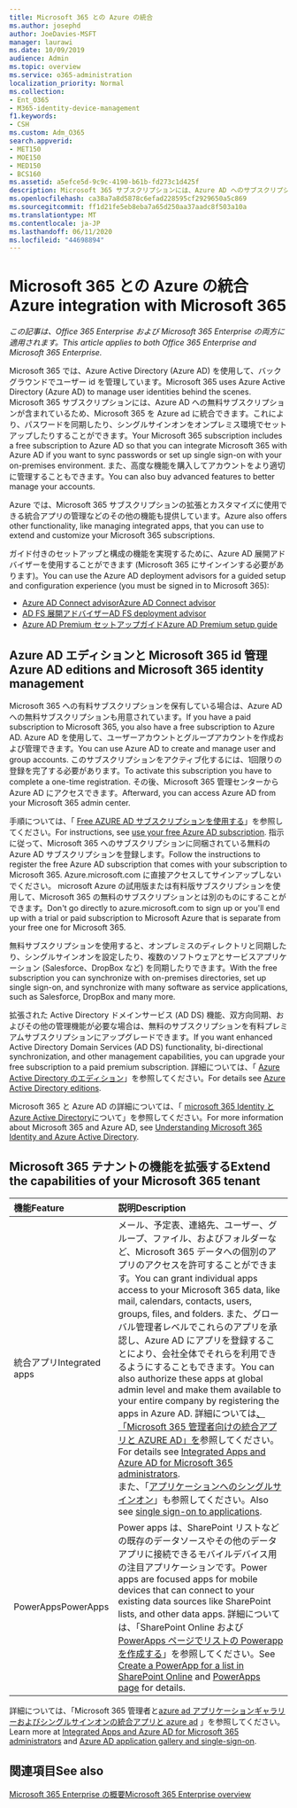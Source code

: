 ```yaml
---
title: Microsoft 365 との Azure の統合
ms.author: josephd
author: JoeDavies-MSFT
manager: laurawi
ms.date: 10/09/2019
audience: Admin
ms.topic: overview
ms.service: o365-administration
localization_priority: Normal
ms.collection:
- Ent_O365
- M365-identity-device-management
f1.keywords:
- CSH
ms.custom: Adm_O365
search.appverid:
- MET150
- MOE150
- MED150
- BCS160
ms.assetid: a5efce5d-9c9c-4190-b61b-fd273c1d425f
description: Microsoft 365 サブスクリプションには、Azure AD へのサブスクリプションが含まれています。 オンプレミス環境でのパスワード同期またはシングルサインオンを行う場合は、Microsoft 365 を Azure AD と統合します。
ms.openlocfilehash: ca38a7a8d5878c6efad228595cf2929650a5c869
ms.sourcegitcommit: ff1d21fe5eb8eba7a65d250aa37aadc8f503a10a
ms.translationtype: MT
ms.contentlocale: ja-JP
ms.lasthandoff: 06/11/2020
ms.locfileid: "44698894"
---
```

# <a name="azure-integration-with-microsoft-365"></a><span data-ttu-id="29236-104">Microsoft 365 との Azure の統合</span><span class="sxs-lookup"><span data-stu-id="29236-104">Azure integration with Microsoft 365</span></span>

<span data-ttu-id="29236-105">*この記事は、Office 365 Enterprise および Microsoft 365 Enterprise の両方に適用されます。*</span><span class="sxs-lookup"><span data-stu-id="29236-105">*This article applies to both Office 365 Enterprise and Microsoft 365 Enterprise.*</span></span>

<span data-ttu-id="29236-106">Microsoft 365 では、Azure Active Directory (Azure AD) を使用して、バックグラウンドでユーザー id を管理しています。</span><span class="sxs-lookup"><span data-stu-id="29236-106">Microsoft 365 uses Azure Active Directory (Azure AD) to manage user identities behind the scenes.</span></span> <span data-ttu-id="29236-107">Microsoft 365 サブスクリプションには、Azure AD への無料サブスクリプションが含まれているため、Microsoft 365 を Azure ad に統合できます。これにより、パスワードを同期したり、シングルサインオンをオンプレミス環境でセットアップしたりすることができます。</span><span class="sxs-lookup"><span data-stu-id="29236-107">Your Microsoft 365 subscription includes a free subscription to Azure AD so that you can integrate Microsoft 365 with Azure AD if you want to sync passwords or set up single sign-on with your on-premises environment.</span></span> <span data-ttu-id="29236-108">また、高度な機能を購入してアカウントをより適切に管理することもできます。</span><span class="sxs-lookup"><span data-stu-id="29236-108">You can also buy advanced features to better manage your accounts.</span></span>
  
<span data-ttu-id="29236-109">Azure では、Microsoft 365 サブスクリプションの拡張とカスタマイズに使用できる統合アプリの管理などのその他の機能も提供しています。</span><span class="sxs-lookup"><span data-stu-id="29236-109">Azure also offers other functionality, like managing integrated apps, that you can use to extend and customize your Microsoft 365 subscriptions.</span></span>
  
<span data-ttu-id="29236-110">ガイド付きのセットアップと構成の機能を実現するために、Azure AD 展開アドバイザーを使用することができます (Microsoft 365 にサインインする必要があります)。</span><span class="sxs-lookup"><span data-stu-id="29236-110">You can use the Azure AD deployment advisors for a guided setup and configuration experience (you must be signed in to Microsoft 365):</span></span>

 - [<span data-ttu-id="29236-111">Azure AD Connect advisor</span><span class="sxs-lookup"><span data-stu-id="29236-111">Azure AD Connect advisor</span></span>](https://aka.ms/aadconnectpwsync)
 - [<span data-ttu-id="29236-112">AD FS 展開アドバイザー</span><span class="sxs-lookup"><span data-stu-id="29236-112">AD FS deployment advisor</span></span>](https://aka.ms/adfsguidance)
 - [<span data-ttu-id="29236-113">Azure AD Premium セットアップガイド</span><span class="sxs-lookup"><span data-stu-id="29236-113">Azure AD Premium setup guide</span></span>](https://aka.ms/aadpguidance)
  
## <a name="azure-ad-editions-and-microsoft-365-identity-management"></a><span data-ttu-id="29236-114">Azure AD エディションと Microsoft 365 id 管理</span><span class="sxs-lookup"><span data-stu-id="29236-114">Azure AD editions and Microsoft 365 identity management</span></span>

<span data-ttu-id="29236-115">Microsoft 365 への有料サブスクリプションを保有している場合は、Azure AD への無料サブスクリプションも用意されています。</span><span class="sxs-lookup"><span data-stu-id="29236-115">If you have a paid subscription to Microsoft 365, you also have a free subscription to Azure AD.</span></span> <span data-ttu-id="29236-116">Azure AD を使用して、ユーザーアカウントとグループアカウントを作成および管理できます。</span><span class="sxs-lookup"><span data-stu-id="29236-116">You can use Azure AD to create and manage user and group accounts.</span></span> <span data-ttu-id="29236-117">このサブスクリプションをアクティブ化するには、1回限りの登録を完了する必要があります。</span><span class="sxs-lookup"><span data-stu-id="29236-117">To activate this subscription you have to complete a one-time registration.</span></span> <span data-ttu-id="29236-118">その後、Microsoft 365 管理センターから Azure AD にアクセスできます。</span><span class="sxs-lookup"><span data-stu-id="29236-118">Afterward, you can access Azure AD from your Microsoft 365 admin center.</span></span> 

<span data-ttu-id="29236-119">手順については、「 [Free AZURE AD サブスクリプションを使用する](https://go.microsoft.com/fwlink/p/?LinkId=617127)」を参照してください。</span><span class="sxs-lookup"><span data-stu-id="29236-119">For instructions, see [use your free Azure AD subscription](https://go.microsoft.com/fwlink/p/?LinkId=617127).</span></span> <span data-ttu-id="29236-120">指示に従って、Microsoft 365 へのサブスクリプションに同梱されている無料の Azure AD サブスクリプションを登録します。</span><span class="sxs-lookup"><span data-stu-id="29236-120">Follow the instructions to register the free Azure AD subscription that comes with your subscription to Microsoft 365.</span></span> <span data-ttu-id="29236-121">Azure.microsoft.com に直接アクセスしてサインアップしないでください。 microsoft Azure の試用版または有料版サブスクリプションを使用して、Microsoft 365 の無料のサブスクリプションとは別のものにすることができます。</span><span class="sxs-lookup"><span data-stu-id="29236-121">Don't go directly to azure.microsoft.com to sign up or you'll end up with a trial or paid subscription to Microsoft Azure that is separate from your free one for Microsoft 365.</span></span> 
  
<span data-ttu-id="29236-122">無料サブスクリプションを使用すると、オンプレミスのディレクトリと同期したり、シングルサインオンを設定したり、複数のソフトウェアとサービスアプリケーション (Salesforce、DropBox など) を同期したりできます。</span><span class="sxs-lookup"><span data-stu-id="29236-122">With the free subscription you can synchronize with on-premises directories, set up single sign-on, and synchronize with many software as service applications, such as Salesforce, DropBox and many more.</span></span>
  
<span data-ttu-id="29236-123">拡張された Active Directory ドメインサービス (AD DS) 機能、双方向同期、およびその他の管理機能が必要な場合は、無料のサブスクリプションを有料プレミアムサブスクリプションにアップグレードできます。</span><span class="sxs-lookup"><span data-stu-id="29236-123">If you want enhanced Active Directory Domain Services (AD DS) functionality, bi-directional synchronization, and other management capabilities, you can upgrade your free subscription to a paid premium subscription.</span></span> <span data-ttu-id="29236-124">詳細については、「 [Azure Active Directory のエディション](https://azure.microsoft.com/pricing/details/active-directory/)」を参照してください。</span><span class="sxs-lookup"><span data-stu-id="29236-124">For details see [Azure Active Directory editions](https://azure.microsoft.com/pricing/details/active-directory/).</span></span>
  
<span data-ttu-id="29236-125">Microsoft 365 と Azure AD の詳細については、「 [microsoft 365 Identity と Azure Active Directory](about-office-365-identity.md)について」を参照してください。</span><span class="sxs-lookup"><span data-stu-id="29236-125">For more information about Microsoft 365 and Azure AD, see [Understanding Microsoft 365 Identity and Azure Active Directory](about-office-365-identity.md).</span></span>
  
## <a name="extend-the-capabilities-of-your-microsoft-365-tenant"></a><span data-ttu-id="29236-126">Microsoft 365 テナントの機能を拡張する</span><span class="sxs-lookup"><span data-stu-id="29236-126">Extend the capabilities of your Microsoft 365 tenant</span></span>

|<span data-ttu-id="29236-127">**機能**</span><span class="sxs-lookup"><span data-stu-id="29236-127">**Feature**</span></span>|<span data-ttu-id="29236-128">**説明**</span><span class="sxs-lookup"><span data-stu-id="29236-128">**Description**</span></span>|
|:-----|:-----|
|<span data-ttu-id="29236-129">統合アプリ</span><span class="sxs-lookup"><span data-stu-id="29236-129">Integrated apps</span></span>  <br/> |<span data-ttu-id="29236-130">メール、予定表、連絡先、ユーザー、グループ、ファイル、およびフォルダーなど、Microsoft 365 データへの個別のアプリのアクセスを許可することができます。</span><span class="sxs-lookup"><span data-stu-id="29236-130">You can grant individual apps access to your Microsoft 365 data, like mail, calendars, contacts, users, groups, files, and folders.</span></span> <span data-ttu-id="29236-131">また、グローバル管理者レベルでこれらのアプリを承認し、Azure AD にアプリを登録することにより、会社全体でそれらを利用できるようにすることもできます。</span><span class="sxs-lookup"><span data-stu-id="29236-131">You can also authorize these apps at global admin level and make them available to your entire company by registering the apps in Azure AD.</span></span> <span data-ttu-id="29236-132">詳細については[、「Microsoft 365 管理者向けの統合アプリと AZURE AD」を](https://support.office.com/article/cb2250e3-451e-416f-bf4e-363549652c2a)参照してください。</span><span class="sxs-lookup"><span data-stu-id="29236-132">For details see [Integrated Apps and Azure AD for Microsoft 365 administrators](https://support.office.com/article/cb2250e3-451e-416f-bf4e-363549652c2a).</span></span>  <br/> <span data-ttu-id="29236-133">また、「[アプリケーションへのシングルサインオン](https://go.microsoft.com/fwlink/p/?LinkId=698604)」も参照してください。</span><span class="sxs-lookup"><span data-stu-id="29236-133">Also see [single sign-on to applications](https://go.microsoft.com/fwlink/p/?LinkId=698604).</span></span>  <br/> |
|<span data-ttu-id="29236-134">PowerApps</span><span class="sxs-lookup"><span data-stu-id="29236-134">PowerApps</span></span>  <br/> | <span data-ttu-id="29236-135">Power apps は、SharePoint リストなどの既存のデータソースやその他のデータアプリに接続できるモバイルデバイス用の注目アプリケーションです。</span><span class="sxs-lookup"><span data-stu-id="29236-135">Power apps are focused apps for mobile devices that can connect to your existing data sources like SharePoint lists, and other data apps.</span></span> <span data-ttu-id="29236-136">詳細については、「SharePoint Online および[PowerApps ページ](https://powerapps.microsoft.com/)[でリストの Powerapp を作成する](https://support.office.com/article/9338b2d2-67ac-4b81-8e67-97da27e5e9ab)」を参照してください。</span><span class="sxs-lookup"><span data-stu-id="29236-136">See [Create a PowerApp for a list in SharePoint Online](https://support.office.com/article/9338b2d2-67ac-4b81-8e67-97da27e5e9ab) and [PowerApps page](https://powerapps.microsoft.com/) for details.</span></span>  <br/> |
   
<span data-ttu-id="29236-137">詳細については、「Microsoft 365 管理者と[azure ad アプリケーションギャラリーおよびシングルサインオン](https://docs.microsoft.com/azure/active-directory/manage-apps/what-is-single-sign-on)[の統合アプリと azure ad](integrated-apps-and-azure-ads.md) 」を参照してください。</span><span class="sxs-lookup"><span data-stu-id="29236-137">Learn more at [Integrated Apps and Azure AD for Microsoft 365 administrators](integrated-apps-and-azure-ads.md) and [Azure AD application gallery and single-sign-on](https://docs.microsoft.com/azure/active-directory/manage-apps/what-is-single-sign-on).</span></span>

## <a name="see-also"></a><span data-ttu-id="29236-138">関連項目</span><span class="sxs-lookup"><span data-stu-id="29236-138">See also</span></span>

[<span data-ttu-id="29236-139">Microsoft 365 Enterprise の概要</span><span class="sxs-lookup"><span data-stu-id="29236-139">Microsoft 365 Enterprise overview</span></span>](https://docs.microsoft.com/microsoft-365/enterprise/microsoft-365-overview)
